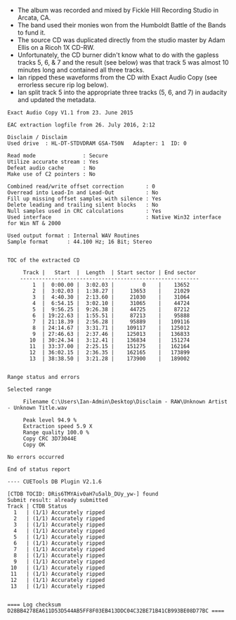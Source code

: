 * The album was recorded and mixed by Fickle Hill Recording Studio in Arcata, CA. 
* The band used their monies won from the Humboldt Battle of the Bands to fund it. 
* The source CD was duplicated directly from the studio master by Adam Ellis on a Ricoh 1X CD-RW.
* Unfortunately, the CD burner didn't know what to do with the gapless tracks 5, 6, & 7 and the result (see below) was that track 5 was almost 10 minutes long and contained all three tracks.
* Ian ripped these waveforms from the CD with Exact Audio Copy (see errorless secure rip log below).
* Ian split track 5 into the appropriate three tracks (5, 6, and 7) in audacity and updated the metadata. 

```
Exact Audio Copy V1.1 from 23. June 2015

EAC extraction logfile from 26. July 2016, 2:12

Disclaim / Disclaim
Used drive  : HL-DT-STDVDRAM GSA-T50N   Adapter: 1  ID: 0

Read mode               : Secure
Utilize accurate stream : Yes
Defeat audio cache      : No
Make use of C2 pointers : No

Combined read/write offset correction       : 0
Overread into Lead-In and Lead-Out          : No
Fill up missing offset samples with silence : Yes
Delete leading and trailing silent blocks   : No
Null samples used in CRC calculations       : Yes
Used interface                              : Native Win32 interface for Win NT & 2000

Used output format : Internal WAV Routines
Sample format      : 44.100 Hz; 16 Bit; Stereo


TOC of the extracted CD

     Track |   Start  |  Length  | Start sector | End sector 
    ---------------------------------------------------------
        1  |  0:00.00 |  3:02.03 |         0    |    13652   
        2  |  3:02.03 |  1:38.27 |     13653    |    21029   
        3  |  4:40.30 |  2:13.60 |     21030    |    31064   
        4  |  6:54.15 |  3:02.10 |     31065    |    44724   
        5  |  9:56.25 |  9:26.38 |     44725    |    87212   
        6  | 19:22.63 |  1:55.51 |     87213    |    95888   
        7  | 21:18.39 |  2:56.28 |     95889    |   109116   
        8  | 24:14.67 |  3:31.71 |    109117    |   125012   
        9  | 27:46.63 |  2:37.46 |    125013    |   136833   
       10  | 30:24.34 |  3:12.41 |    136834    |   151274   
       11  | 33:37.00 |  2:25.15 |    151275    |   162164   
       12  | 36:02.15 |  2:36.35 |    162165    |   173899   
       13  | 38:38.50 |  3:21.28 |    173900    |   189002   


Range status and errors

Selected range

     Filename C:\Users\Ian-Admin\Desktop\Disclaim - RAW\Unknown Artist - Unknown Title.wav

     Peak level 94.9 %
     Extraction speed 5.9 X
     Range quality 100.0 %
     Copy CRC 3D73044E
     Copy OK

No errors occurred

End of status report

---- CUETools DB Plugin V2.1.6

[CTDB TOCID: DRis6TMYAiv0aH7u5alb_DUy_yw-] found
Submit result: already submitted
Track | CTDB Status
  1   | (1/1) Accurately ripped
  2   | (1/1) Accurately ripped
  3   | (1/1) Accurately ripped
  4   | (1/1) Accurately ripped
  5   | (1/1) Accurately ripped
  6   | (1/1) Accurately ripped
  7   | (1/1) Accurately ripped
  8   | (1/1) Accurately ripped
  9   | (1/1) Accurately ripped
 10   | (1/1) Accurately ripped
 11   | (1/1) Accurately ripped
 12   | (1/1) Accurately ripped
 13   | (1/1) Accurately ripped


==== Log checksum D28BB4278EA611D53D544AB5FF8F03EB413DDC04C32BE71B41CB993BE08D77BC ====
```

